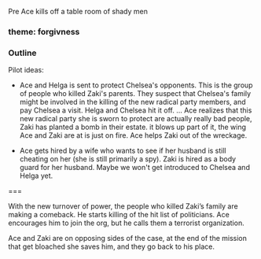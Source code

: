 Pre
Ace kills off a table room of shady men

### theme: forgivness

### Outline

Pilot ideas:
- Ace and Helga is sent to protect Chelsea's opponents. This is the group of people who killed Zaki's parents. They suspect that Chelsea's family might be involved in the killing of the new radical party members, and pay Chelsea a visit. Helga and Chelsea hit it off. ... Ace realizes that this new radical party she is sworn to protect are actually really bad people, Zaki has planted a bomb in their estate. it blows up part of it, the wing Ace and Zaki are at is just on fire. Ace helps Zaki out of the wreckage.

- Ace gets hired by a wife who wants to see if her husband is still cheating on her (she is still primarily a spy). Zaki is hired as a body guard for her husband. Maybe we won't get introduced to Chelsea and Helga yet.

===

With the new turnover of power, the people who killed Zaki’s family are making a comeback. He starts killing of the hit list of politicians. Ace encourages him to join the org, but he calls them a terrorist organization.

Ace and Zaki are on opposing sides of the case, at the end of the mission that get bloached she saves him, and they go back to his place.
